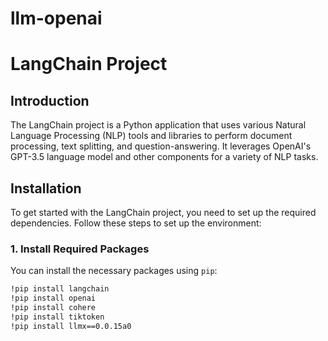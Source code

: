 # llm-openai
# LangChain Project

## Introduction
The LangChain project is a Python application that uses various Natural Language Processing (NLP) tools and libraries to perform document processing, text splitting, and question-answering. It leverages OpenAI's GPT-3.5 language model and other components for a variety of NLP tasks.

## Installation
To get started with the LangChain project, you need to set up the required dependencies. Follow these steps to set up the environment:

### 1. Install Required Packages
You can install the necessary packages using `pip`:

```bash
!pip install langchain
!pip install openai
!pip install cohere
!pip install tiktoken
!pip install llmx==0.0.15a0

